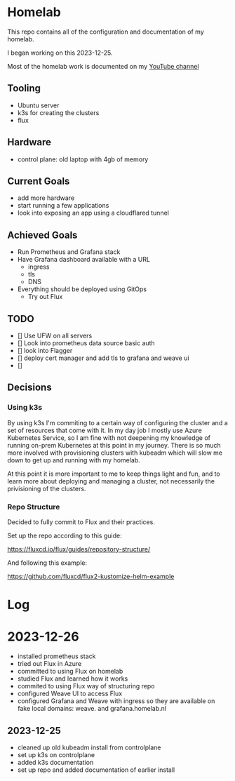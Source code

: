 # Homelab

This repo contains all of the configuration and documentation of my homelab.

I began working on this 2023-12-25.

Most of the homelab work is documented on my [YouTube channel](https://www.youtube.com/channel/UCDAck-gFPTrgTx_qp59-bQA)

## Tooling

* Ubuntu server
* k3s for creating the clusters
* flux

## Hardware

* control plane: old laptop with 4gb of memory

## Current Goals

* add more hardware
* start running a few applications
* look into exposing an app using a cloudflared tunnel

## Achieved Goals

* Run Prometheus and Grafana stack
* Have Grafana dashboard available with a URL
  * ingress
  * tls
  * DNS
* Everything should be deployed using GitOps
  * Try out Flux

## TODO

* [] Use UFW on all servers
* [] Look into prometheus data source basic auth
* [] look into Flagger
* [] deploy cert manager and add tls to grafana and weave ui
* [] 

## Decisions

### Using k3s

By using k3s I'm commiting to a certain way of configuring the cluster and a set of resources that come with it. In my day job I mostly use Azure Kubernetes Service, so I am fine with not deepening my knowledge of running on-prem Kubernetes at this point in my journey. There is so much more involved with provisioning clusters with kubeadm which will slow me down to get up and running with my homelab.

At this point it is more important to me to keep things light and fun, and to learn more about deploying and managing a cluster, not necessarily the privisioning of the clusters.

### Repo Structure

Decided to fully commit to Flux and their practices.

Set up the repo according to this guide:

https://fluxcd.io/flux/guides/repository-structure/

And following this example:

https://github.com/fluxcd/flux2-kustomize-helm-example

# Log

# 2023-12-26

* installed prometheus stack
* tried out Flux in Azure
* committed to using Flux on homelab
* studied Flux and learned how it works
* commited to using Flux way of structuring repo
* configured Weave UI to access Flux
* configured Grafana and Weave with ingress so they are available on fake local domains: weave. and grafana.homelab.nl


## 2023-12-25

* cleaned up old kubeadm install from controlplane
* set up k3s on controlplane
* added k3s documentation
* set up repo and added documentation of earlier install
